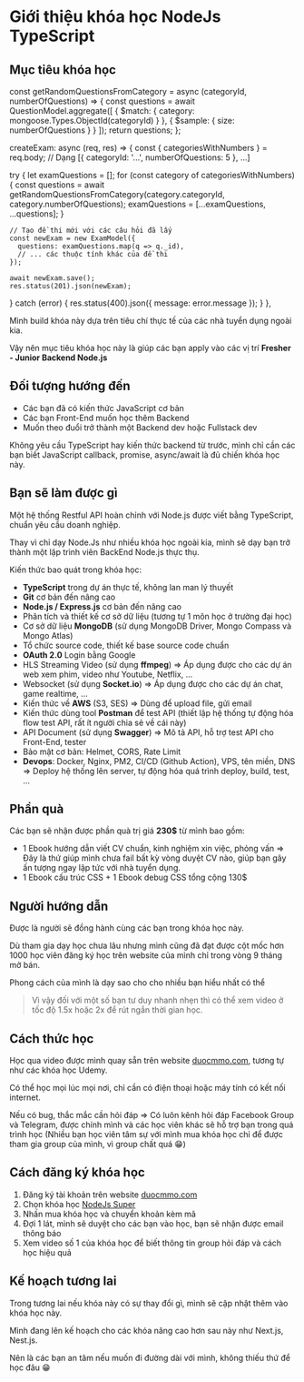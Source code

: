 # Giới thiệu khóa học NodeJs TypeScript

## Mục tiêu khóa học


const getRandomQuestionsFromCategory = async (categoryId, numberOfQuestions) => {
  const questions = await QuestionModel.aggregate([
    { $match: { category: mongoose.Types.ObjectId(categoryId) } },
    { $sample: { size: numberOfQuestions } }
  ]);
  return questions;
};



createExam: async (req, res) => {
  const { categoriesWithNumbers } = req.body; // Dạng [{ categoryId: '...', numberOfQuestions: 5 }, ...]

  try {
    let examQuestions = [];
    for (const category of categoriesWithNumbers) {
      const questions = await getRandomQuestionsFromCategory(category.categoryId, category.numberOfQuestions);
      examQuestions = [...examQuestions, ...questions];
    }

    // Tạo đề thi mới với các câu hỏi đã lấy
    const newExam = new ExamModel({
      questions: examQuestions.map(q => q._id),
      // ... các thuộc tính khác của đề thi
    });

    await newExam.save();
    res.status(201).json(newExam);
  } catch (error) {
    res.status(400).json({ message: error.message });
  }
},






Mình build khóa này dựa trên tiêu chí thực tế của các nhà tuyển dụng ngoài kia.

Vậy nên mục tiêu khóa học này là giúp các bạn apply vào các vị trí **Fresher - Junior Backend Node.js**

## Đối tượng hướng đến

- Các bạn đã có kiến thức JavaScript cơ bản
- Các bạn Front-End muốn học thêm Backend
- Muốn theo đuổi trở thành một Backend dev hoặc Fullstack dev

Không yêu cầu TypeScript hay kiến thức backend từ trước, mình chỉ cần các bạn biết JavaScript callback, promise, async/await là đủ chiến khóa học này.

## Bạn sẽ làm được gì

Một hệ thống Restful API hoàn chỉnh với Node.js được viết bằng TypeScript, chuẩn yêu cầu doanh nghiệp.

Thay vì chỉ dạy Node.Js như nhiều khóa học ngoài kia, mình sẽ dạy bạn trở thành một lập trình viên BackEnd Node.js thực thụ.

Kiến thức bao quát trong khóa học:

- **TypeScript** trong dự án thực tế, không lan man lý thuyết
- **Git** cơ bản đến nâng cao
- **Node.js / Express.js** cơ bản đến nâng cao
- Phân tích và thiết kế cơ sở dữ liệu (tương tự 1 môn học ở trường đại học)
- Cơ sở dữ liệu **MongoDB** (sử dụng MongoDB Driver, Mongo Compass và Mongo Atlas)
- Tổ chức source code, thiết kế base source code chuẩn
- **OAuth 2.0** Login bằng Google
- HLS Streaming Video (sử dụng **ffmpeg**) => Áp dụng được cho các dự án web xem phim, video như Youtube, Netflix, ...
- Websocket (sử dụng **Socket.io**) => Áp dụng được cho các dự án chat, game realtime, ...
- Kiến thức về **AWS** (S3, SES) => Dùng để upload file, gửi email
- Kiến thức dùng tool **Postman** để test API (thiết lập hệ thống tự động hóa flow test API, rất ít người chia sẻ về cái này)
- API Document (sử dụng **Swagger**) => Mô tả API, hỗ trợ test API cho Front-End, tester
- Bảo mật cơ bản: Helmet, CORS, Rate Limit
- **Devops**: Docker, Nginx, PM2, CI/CD (Github Action), VPS, tên miền, DNS => Deploy hệ thống lên server, tự động hóa quá trình deploy, build, test, ...

## Phần quà

Các bạn sẽ nhận được phần quà trị giá **230$** từ mình bao gồm:

- 1 Ebook hướng dẫn viết CV chuẩn, kinh nghiệm xin việc, phỏng vấn => Đây là thứ giúp mình chưa fail bất kỳ vòng duyệt CV nào, giúp bạn gây ấn tượng ngay lập tức với nhà tuyển dụng.
- 1 Ebook cấu trúc CSS + 1 Ebook debug CSS tổng cộng 130$

## Người hướng dẫn

Được là người sẽ đồng hành cùng các bạn trong khóa học này.

Dù tham gia dạy học chưa lâu nhưng mình cũng đã đạt được cột mốc hơn 1000 học viên đăng ký học trên website của mình chỉ trong vòng 9 tháng mở bán.

Phong cách của mình là dạy sao cho cho nhiều bạn hiểu nhất có thể

> Vì vậy đối với một số bạn tư duy nhanh nhẹn thì có thể xem video ở tốc độ 1.5x hoặc 2x để rút ngắn thời gian học.

## Cách thức học

Học qua video được mình quay sẵn trên website [duocmmo.com](https://duocmmo.com), tương tự như các khóa học Udemy.

Có thể học mọi lúc mọi nơi, chỉ cần có điện thoại hoặc máy tính có kết nối internet.

Nếu có bug, thắc mắc cần hỏi đáp => Có luôn kênh hỏi đáp Facebook Group và Telegram, được chính mình và các học viên khác sẽ hỗ trợ bạn trong quá trình học (Nhiều bạn học viên tâm sự với mình mua khóa học chỉ để được tham gia group của mình, vì group chất quá 😁)

## Cách đăng ký khóa học

1. Đăng ký tài khoản trên website [duocmmo.com](https://duocmmo.com)
2. Chọn khóa học [NodeJs Super](https://www.duocmmo.com/course/nodejs-super)
3. Nhấn mua khóa học và chuyển khoản kèm mã
4. Đợi 1 lát, mình sẽ duyệt cho các bạn vào học, bạn sẽ nhận được email thông báo
5. Xem video số 1 của khóa học để biết thông tin group hỏi đáp và cách học hiệu quả

## Kế hoạch tương lai

Trong tương lai nếu khóa này có sự thay đổi gì, mình sẽ cập nhật thêm vào khóa học này.

Mình đang lên kế hoạch cho các khóa nâng cao hơn sau này như Next.js, Nest.js.

Nên là các bạn an tâm nếu muốn đi đường dài với mình, không thiếu thứ để học đâu 😁
